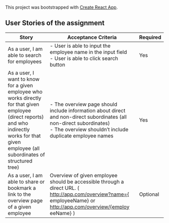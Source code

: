 This project was bootstrapped with [Create React App](https://github.com/facebook/create-react-app).
## User Stories of the assignment

Story | Acceptance Criteria | Required
------------ | ------------- | -------------
As a user, I am able to search for employees | - User is able to input the employee name in the input field <br> - User is able to click search button | Yes
As a user, I want to know for a given employee who works directly for that given employee (direct reports) and who indirectly works for that given employee (all subordinates of structured tree) | - The overview page should include information about direct and non-direct subordinates (all non-direct subordinates) <br> - The overview shouldn’t include duplicate employee names | Yes
As a user, I am able to share or bookmark a link to the overview page of a given employee | Overview of given employee should be accessible through a direct URL. ( http://app.com/overview?name={ employeeName} or http://app.com/overview/{employ eeName} ) | Optional

